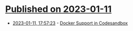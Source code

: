 # [Published on 2023-01-11](index.md)

* [2023-01-11, 17:57:23](https://news.ycombinator.com/item?id=34341818) - [Docker Support in Codesandbox](https://codesandbox.io/post/introducing-docker-support-in-codesandbox)
